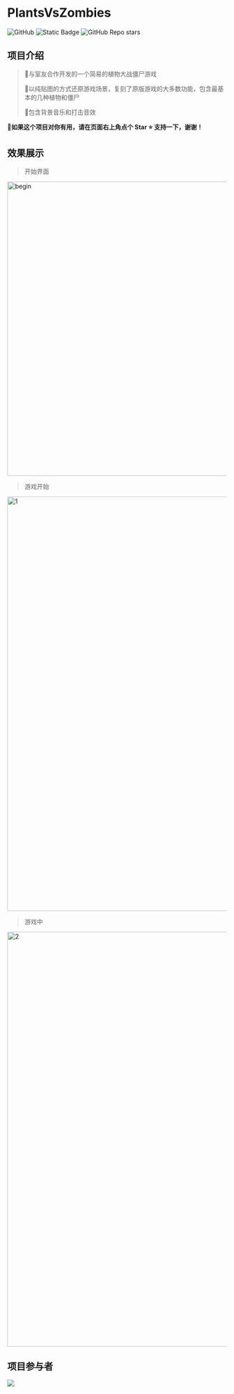 # PlantsVsZombies
![GitHub](https://img.shields.io/github/license/electronic-pig/PlantsVsZombies)
![Static Badge](https://img.shields.io/badge/contributors-2-green)
![GitHub Repo stars](https://img.shields.io/github/stars/electronic-pig/PlantsVsZombies)

## 项目介绍
> :rocket:与室友合作开发的一个简易的植物大战僵尸游戏
>
> :rocket:以纯贴图的方式还原游戏场景，复刻了原版游戏的大多数功能，包含最基本的几种植物和僵尸
>
> :rocket:包含背景音乐和打击音效


👋**如果这个项目对你有用，请在页面右上角点个 Star ⭐ 支持一下，谢谢！**

## 效果展示

> 开始界面

<img width="676" alt="begin" src="https://github.com/electronic-pig/PlantsVsZombies/assets/103497254/44dfd564-6b6e-4985-99bd-bbee48948140">

> 游戏开始

<img width="952" alt="1" src="https://github.com/electronic-pig/PlantsVsZombies/assets/103497254/7ac51eaf-6726-4e93-a071-90ef15d918c4">

> 游戏中

<img width="953" alt="2" src="https://github.com/electronic-pig/PlantsVsZombies/assets/103497254/fe665dc8-7746-4d43-80dd-a908460fffc1">

## 项目参与者
<a href="https://github.com/electronic-pig/PlantsVsZombies/graphs/contributors">
  <img src="https://contrib.rocks/image?repo=electronic-pig/PlantsVsZombies" />
</a>



